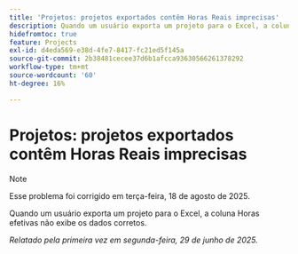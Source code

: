 ```yaml
---
title: 'Projetos: projetos exportados contêm Horas Reais imprecisas'
description: Quando um usuário exporta um projeto para o Excel, a coluna Horas efetivas não exibe os dados corretos.
hidefromtoc: true
feature: Projects
exl-id: d4eda569-e38d-4fe7-8417-fc21ed5f145a
source-git-commit: 2b38481cecee37d6b1afcca93630566261378292
workflow-type: tm+mt
source-wordcount: '60'
ht-degree: 16%

---
```


# Projetos: projetos exportados contêm Horas Reais imprecisas

>[!NOTE]
>
>Esse problema foi corrigido em terça-feira, 18 de agosto de 2025.

Quando um usuário exporta um projeto para o Excel, a coluna Horas efetivas não exibe os dados corretos.

_Relatado pela primeira vez em segunda-feira, 29 de junho de 2025._

